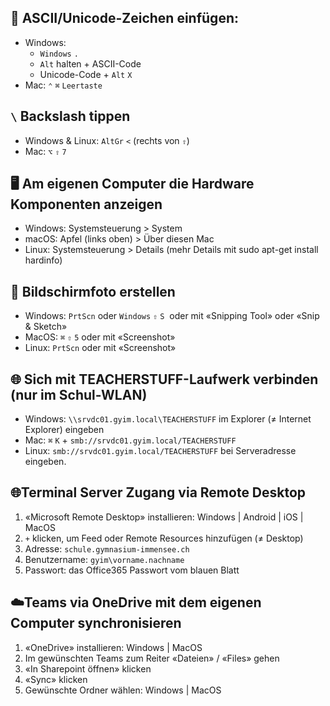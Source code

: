 ## 🎹 ASCII/Unicode-Zeichen einfügen:
* Windows:
  * `Windows` `.`
  * `Alt` halten + ASCII-Code
  * Unicode-Code + `Alt` `X`
* Mac: `⌃` `⌘` `Leertaste`

## `\` Backslash tippen
* Windows & Linux: `AltGr` `<` (rechts von `⇧`)
* Mac: `⌥` `⇧` `7`

## 🖥 Am eigenen Computer die Hardware Komponenten anzeigen
* Windows: Systemsteuerung > System
* macOS: Apfel (links oben) > Über diesen Mac
* Linux: Systemsteuerung > Details (mehr Details mit sudo apt-get install hardinfo)

## 📸 Bildschirmfoto erstellen
* Windows: `PrtScn` oder `Windows` `⇧` `S`  oder mit «Snipping Tool» oder «Snip & Sketch»
* MacOS: `⌘` `⇧` `5` oder mit «Screenshot»
* Linux: `PrtScn` oder mit «Screenshot»

## 🌐 Sich mit TEACHERSTUFF-Laufwerk verbinden (nur im Schul-WLAN)
* Windows: `\\srvdc01.gyim.local\TEACHERSTUFF` im Explorer (≠ Internet Explorer) eingeben
* Mac: `⌘` `K` + `smb://srvdc01.gyim.local/TEACHERSTUFF`
* Linux: `smb://srvdc01.gyim.local/TEACHERSTUFF` bei Serveradresse eingeben.

## 🌐Terminal Server Zugang via Remote Desktop
1. «Microsoft Remote Desktop» installieren: Windows | Android | iOS | MacOS
1. `+` klicken, um Feed oder Remote Resources hinzufügen (≠ Desktop)
1. Adresse: `schule.gymnasium-immensee.ch`
1. Benutzername: `gyim\vorname.nachname`
1. Passwort: das Office365 Passwort vom blauen Blatt

## ☁️Teams via OneDrive mit dem eigenen Computer synchronisieren
1. «OneDrive» installieren: Windows | MacOS
1. Im gewünschten Teams zum Reiter «Dateien» / «Files» gehen
1. «In Sharepoint öffnen» klicken
1. «Sync» klicken
1. Gewünschte Ordner wählen: Windows | MacOS
